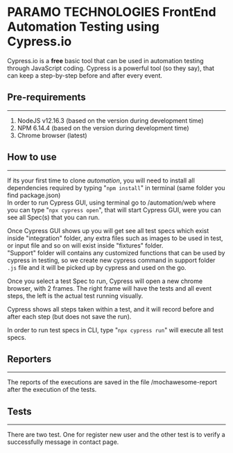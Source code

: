 # PARAMO TECHNOLOGIES FrontEnd Automation Testing using Cypress.io

Cypress.io is a **free** basic tool that can be used in automation testing through JavaScript coding.
Cypress is a powerful tool (so they say), that can keep a step-by-step before and after every event.


## Pre-requirements
---
1. NodeJS v12.16.3 (based on the version during development time)  
2. NPM 6.14.4 (based on the version during development time)  
3. Chrome browser (latest)  


## How to use
---
If its your first time to clone *automation*, you will need to install all dependencies required by typing "```npm install```" in terminal (same folder you find package.json)  
In order to run Cypress GUI, using terminal go to <repo folder>/automation/web where you can type "```npx cypress open```", that will start Cypress GUI, were you can see all Spec(s) that you can run.  

Once Cypress GUI shows up you will get see all test specs which exist inside "integration" folder, any extra files such as images to be used in test, or input file and so on will exist inside "fixtures" folder.  
"Support" folder will contains any customized functions that can be used by cypress in testing, so we create new cypress command in support folder ```.js``` file and it will be picked up by cypress and used on the go.

Once you select a test Spec to run, Cypress will open a new chrome browser, with 2 frames.
The right frame will have the tests and all event steps, the left is the actual test running visually.

Cypress shows all steps taken within a test, and it will record before and after each step (but does not save the run).

In order to run test specs in CLI, type "```npx cypress run```" will execute all test specs.  

## Reporters
---

The reports of the executions are saved in the file /mochawesome-report after the execution of the tests.

## Tests
---

There are two test. One for register new user and the other test is to verify a successfully message in contact page.
